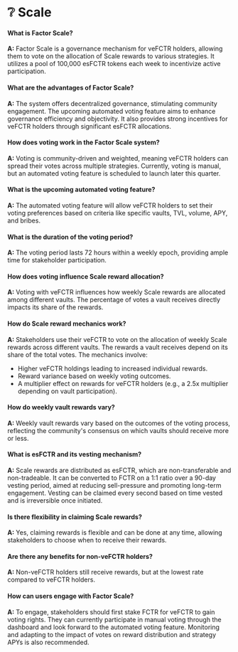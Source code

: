 # ❔ Scale

#### What is Factor Scale?

**A:** Factor Scale is a governance mechanism for veFCTR holders, allowing them to vote on the allocation of Scale rewards to various strategies. It utilizes a pool of 100,000 esFCTR tokens each week to incentivize active participation.

#### What are the advantages of Factor Scale?

**A:** The system offers decentralized governance, stimulating community engagement. The upcoming automated voting feature aims to enhance governance efficiency and objectivity. It also provides strong incentives for veFCTR holders through significant esFCTR allocations.

#### How does voting work in the Factor Scale system?

**A:** Voting is community-driven and weighted, meaning veFCTR holders can spread their votes across multiple strategies. Currently, voting is manual, but an automated voting feature is scheduled to launch later this quarter.

#### What is the upcoming automated voting feature?

**A:** The automated voting feature will allow veFCTR holders to set their voting preferences based on criteria like specific vaults, TVL, volume, APY, and bribes.

#### What is the duration of the voting period?

**A:** The voting period lasts 72 hours within a weekly epoch, providing ample time for stakeholder participation.

#### How does voting influence Scale reward allocation?

**A:** Voting with veFCTR influences how weekly Scale rewards are allocated among different vaults. The percentage of votes a vault receives directly impacts its share of the rewards.

#### How do Scale reward mechanics work?

**A:** Stakeholders use their veFCTR to vote on the allocation of weekly Scale rewards across different vaults. The rewards a vault receives depend on its share of the total votes. The mechanics involve:

* Higher veFCTR holdings leading to increased individual rewards.
* Reward variance based on weekly voting outcomes.
* A multiplier effect on rewards for veFCTR holders (e.g., a 2.5x multiplier depending on vault participation).

#### How do weekly vault rewards vary?

**A:** Weekly vault rewards vary based on the outcomes of the voting process, reflecting the community's consensus on which vaults should receive more or less.

#### What is esFCTR and its vesting mechanism?

**A:** Scale rewards are distributed as esFCTR, which are non-transferable and non-tradeable. It can be converted to FCTR on a 1:1 ratio over a 90-day vesting period, aimed at reducing sell-pressure and promoting long-term engagement. Vesting can be claimed every second based on time vested and is irreversible once initiated.

#### Is there flexibility in claiming Scale rewards?

**A:** Yes, claiming rewards is flexible and can be done at any time, allowing stakeholders to choose when to receive their rewards.

#### Are there any benefits for non-veFCTR holders?

**A:** Non-veFCTR holders still receive rewards, but at the lowest rate compared to veFCTR holders.

#### How can users engage with Factor Scale?

**A:** To engage, stakeholders should first stake FCTR for veFCTR to gain voting rights. They can currently participate in manual voting through the dashboard and look forward to the automated voting feature. Monitoring and adapting to the impact of votes on reward distribution and strategy APYs is also recommended.
